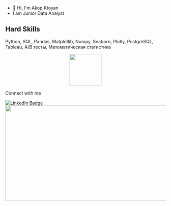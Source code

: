 - 👋 Hi, I'm Akop Ktoyan
- I am Junior Data Analyst 



## Hard Skills
Python, SQL, Pandas, Matplotlib, Numpy, Seaborn, Plotly, PostgreSQL, Tableau, A/B тесты, Математическая статистика 

<div id="header" align="center">
  <img src="https://media.giphy.com/media/M9gbBd9nbDrOTu1Mqx/giphy.gif" width="100"/>
</div> 

Connect with me 
<div id="badges">
  <a href="https://www.linkedin.com/in/akop-ktoyan-a697a4285/">
    <img src="https://img.shields.io/badge/LinkedIn-blue?style=for-the-badge&logo=linkedin&logoColor=white" alt="LinkedIn Badge"/>
  </a>

<div align="center">
  <img src="https://giphy.com/gifs/cartoon-character-2d-3oKIPEqDGUULpEU0aQ.gif" width="600" height="300"/>
</div>
